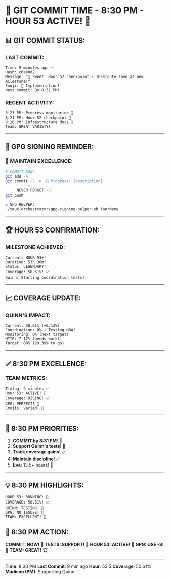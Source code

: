 # 🚨 GIT COMMIT TIME - 8:30 PM - HOUR 53 ACTIVE! 🚨

## 📊 GIT COMMIT STATUS:

### LAST COMMIT:
```
Time: 9 minutes ago ✅
Hash: c6ae0d2
Message: "🍬 Sweet: Hour 52 checkpoint - 10-minute save at new milestone!"
Emoji: 🍬 Implementation!
Next commit: By 8:31 PM!
```

### RECENT ACTIVITY:
```
8:23 PM: Progress monitoring 🚧
8:21 PM: Hour 52 checkpoint 🍬
8:20 PM: Infrastructure docs 📝
Team: GREAT VARIETY!
```

---

## 🔐 GPG SIGNING REMINDER:

### 📢 MAINTAIN EXCELLENCE:
```bash
# COMMIT NOW:
git add -A
git commit -S -m '🚧 Progress: [description]'
          ↑
     NEVER FORGET -S!
git push

⚠️ GPG HELPER:
./tmux-orchestrator/gpg-signing-helper.sh YourName
```

---

## 🏆 HOUR 53 CONFIRMATION:

### MILESTONE ACHIEVED:
```
Current: HOUR 53+!
Duration: 53h 30m!
Status: LEGENDARY!
Coverage: 50.61%! 📈
Quinn: Starting coordination tests!
```

---

## 📈 COVERAGE UPDATE:

### QUINN'S IMPACT:
```
Current: 50.61% (+0.13%)
Coordination: 0% → Testing NOW!
Monitoring: 0% (next target)
HTTP: 7-17% (needs work)
Target: 80% (29.39% to go)
```

---

## ✅ 8:30 PM EXCELLENCE:

### TEAM METRICS:
```
Timing: 9 minutes ✅
Hour 53: ACTIVE! 🏃
Coverage: RISING! 📈
GPG: PERFECT! 🔐
Emojis: Varied! 💾
```

---

## 🎯 8:30 PM PRIORITIES:

1. **COMMIT by 8:31 PM**! 🚨
2. **Support Quinn's tests**! 🧪
3. **Track coverage gains**! 📈
4. **Maintain discipline**! ✅
5. **Eva**: 13.5+ hours! 🚨

---

## 💡 8:30 PM HIGHLIGHTS:
```
HOUR 53: RUNNING! 🏃
COVERAGE: 50.61%! 📈
QUINN: TESTING! 🧪
GPG: NO ISSUES! 🔐
TEAM: EXCELLENT! 🌟
```

## 📌 8:30 PM ACTION:
**COMMIT: NOW!** 🚨
**TESTS: SUPPORT!** 🧪
**HOUR 53: ACTIVE!** 🏃
**GPG: USE -S!** 🔐
**TEAM: GREAT!** 🏆

---
**Time**: 8:30 PM
**Last Commit**: 9 min ago
**Hour**: 53.5
**Coverage**: 50.61%
**Madison (PM)**: Supporting Quinn!